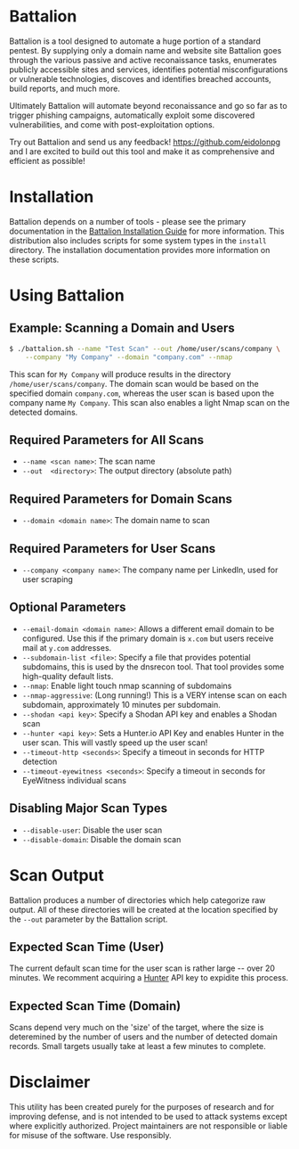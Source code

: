 Battalion
=========
Battalion is a tool designed to automate a huge portion of a standard pentest. By supplying only a domain name and website site Battalion goes through the various passive and active reconaissance tasks, enumerates publicly accessible sites and services, identifies potential misconfigurations or vulnerable technologies, discoves and identifies breached accounts, build reports, and much more.

Ultimately Battalion will automate beyond reconaissance and go so far as to trigger phishing campaigns, automatically exploit some discovered vulnerabilities, and come with post-exploitation options.

Try out Battalion and send us any feedback! https://github.com/eidolonpg and I are excited to build out this tool and make it as comprehensive and efficient as possible!

# Installation

Battalion depends on a number of tools - please see the primary documentation in the [Battalion Installation Guide](INSTALL.md) for more information. This distribution also includes scripts for some system types in the `install` directory. The installation documentation provides more information on these scripts.

# Using Battalion

## Example: Scanning a Domain and Users

```bash
$ ./battalion.sh --name "Test Scan" --out /home/user/scans/company \
    --company "My Company" --domain "company.com" --nmap
```

This scan for `My Company` will produce results in the directory `/home/user/scans/company`. The domain scan would be based on the specified domain `company.com`, whereas the user scan is based upon the company name `My Company`. This scan also enables a light Nmap scan on the detected domains.

## Required Parameters for All Scans

- `--name <scan name>`: The scan name
- `--out  <directory>`: The output directory (absolute path)

## Required Parameters for Domain Scans

- `--domain <domain name>`: The domain name to scan

## Required Parameters for User Scans

- `--company <company name>`: The company name per LinkedIn, used for user scraping

## Optional Parameters

- `--email-domain <domain name>`: Allows a different email domain to be configured. Use this if the primary domain is `x.com` but users receive mail at `y.com` addresses.
- `--subdomain-list <file>`: Specify a file that provides potential subdomains, this is used by the dnsrecon tool. That tool provides some high-quality default lists.
- `--nmap`: Enable light touch nmap scanning of subdomains
- `--nmap-aggressive`: (Long running!) This is a VERY intense scan on each subdomain, approximately 10 minutes per subdomain.
- `--shodan <api key>`: Specify a Shodan API key and enables a Shodan scan
- `--hunter <api key>`: Sets a Hunter.io API Key and enables Hunter in the user scan. This will vastly speed up the user scan!
- `--timeout-http <seconds>`: Specify a timeout in seconds for HTTP detection
- `--timeout-eyewitness <seconds>`: Specify a timeout in seconds for EyeWitness individual scans

## Disabling Major Scan Types

- `--disable-user`: Disable the user scan
- `--disable-domain`: Disable the domain scan

# Scan Output

Battalion produces a number of directories which help categorize raw output. All of these directories will be created at the location specified by the `--out` parameter by the Battalion script.

## Expected Scan Time (User)

The current default scan time for the user scan is rather large -- over 20 minutes. We recomment acquiring a [Hunter](https://hunter.io) API key to expidite this process.

## Expected Scan Time (Domain)

Scans depend very much on the 'size' of the target, where the size is deteremined by the number of users and the number of detected domain records. Small targets usually take at least a few minutes to complete.

# Disclaimer

This utility has been created purely for the purposes of research and for improving defense, and is not intended to be used to attack systems except where explicitly authorized. Project maintainers are not responsible or liable for misuse of the software. Use responsibly.

